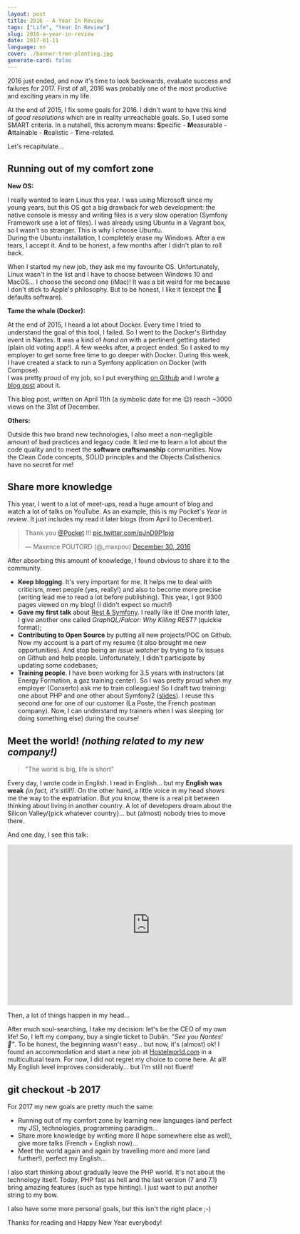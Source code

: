 ```yaml
---
layout: post
title: 2016 - A Year In Review
tags: ["Life", "Year In Review"]
slug: 2016-a-year-in-review
date: 2017-01-11
language: en
cover: ./banner-tree-planting.jpg
generate-card: false
---
```


2016 just ended, and now it's time to look backwards, evaluate success and failures for 2017. First of all, 2016 was probably one of the most productive and exciting years in my life.

At the end of 2015, I fix some goals for 2016. I didn't want to have this kind of *good resolutions* which are in reality unreachable goals. So, I used some SMART criteria. In a nutshell, this acronym means: **S**pecific - **M**easurable - **A**ttainable - **R**ealistic - **T**ime-related.

Let's recapitulate...

## Running out of my comfort zone

**New OS:**

I really wanted to learn Linux this year. I was using Microsoft since my young years, but this OS got a big drawback for web development: the native console is messy and writing files is a very slow operation (Symfony Framework use a lot of files). I was already using Ubuntu in a Vagrant box, so I wasn't so stranger. This is why I choose Ubuntu.  
During the Ubuntu installation, I completely erase my Windows. After a ew tears, I accept it. And to be honest, a few months after I didn't plan to roll back.

When I started my new job, they ask me my favourite OS. Unfortunately, Linux wasn't in the list and I have to choose between Windows 10 and MacOS... I choose the second one (iMac)! It was a bit weird for me because I don't stick to Apple's philosophy. But to be honest, I like it (except the 💩 defaults software).

**Tame the whale (Docker):**

At the end of 2015, I heard a lot about Docker. Every time I tried to understand the goal of this tool, I failed. So I went to the Docker's Birthday event in Nantes. It was a kind of *hand on* with a pertinent getting started (plain old voting app!). A few weeks after, a project ended. So I asked to my employer to get some free time to go deeper with Docker. During this week, I have created a stack to run a Symfony application on Docker (with Compose).  
I was pretty proud of my job, so I put everything [on Github](https://github.com/maxpou/docker-symfony) and I wrote [a blog post](https://www.maxpou.fr/docker-pour-symfony/) about it.

This blog post, written on April 11th (a symbolic date for me 😉) reach ~3000 views on the 31st of December.

**Others:**

Outside this two brand new technologies, I also meet a non-negligible amount of bad practices and legacy code. It led me to learn a lot about the code quality and to meet the **software craftsmanship** communities. Now the Clean Code concepts, SOLID principles and the Objects Calisthenics have no secret for me!

## Share more knowledge

This year, I went to a lot of meet-ups, read a huge amount of blog and watch a lot of talks on YouTube. As an example, this is my Pocket's *Year in review*. It just includes my read it later blogs (from April to December).

<blockquote class="twitter-tweet" data-lang="en"><p lang="en" dir="ltr">Thank you <a href="https://twitter.com/Pocket">@Pocket</a> !!! <a href="https://t.co/pJnD9P1pjq">pic.twitter.com/pJnD9P1pjq</a></p>&mdash; Maxence POUTORD (@_maxpou) <a href="https://twitter.com/_maxpou/status/814911707587997696">December 30, 2016</a></blockquote>
<script async src="//platform.twitter.com/widgets.js" charset="utf-8"></script>

After absorbing this amount of knowledge, I found obvious to share it to the community.

* **Keep blogging**. It's very important for me. It helps me to deal with criticism, meet people (yes, really!) and also to become more precise (writing lead me to read a lot before publishing). This year, I got 9300 pages viewed on my blog! (I didn't expect so much!)
* **Gave my first talk** about [Rest & Symfony](https://www.youtube.com/watch?v=F0BRnczxTWQ&feature=youtu.be&t=2220). I really like it! One month later, I give another one called *GraphQL/Falcor: Why Killing REST?* (quickie format);
* **Contributing to Open Source** by putting all new projects/POC on Github. Now my account is a part of my resume (it also brought me new opportunities). And stop being an *issue watcher* by trying to fix issues on Github and help people. Unfortunately, I didn't participate by updating some codebases;
* **Training people**. I have been working for 3.5 years with instructors (at Energy Formation, a gaz training center). So I was pretty proud when my employer (Conserto) ask me to train colleagues! So I draft two training: one about PHP and one other about Symfony2 ([slides](https://slides.maxpou.fr)). I reuse this second one for one of our customer (La Poste, the French postman company). Now, I can understand my trainers when I was sleeping (or doing something else) during the course!


## Meet the world! *(nothing related to my new company!)*

> "The world is big, life is short"

Every day, I wrote code in English. I read in English... but my **English was weak** *(in fact, it's still!)*. On the other hand, a little voice in my head shows me the way to the expatriation. But you know, there is a real pit between thinking about living in another country. A lot of developers dream about the Silicon Valley/{pick whatever country}... but (almost) nobody tries to move there.

And one day, I see this talk:

<iframe src="https://embed.ted.com/talks/larry_smith_why_you_will_fail_to_have_a_great_career" width="640" height="360" frameborder="0" scrolling="no" webkitAllowFullScreen mozallowfullscreen allowFullScreen></iframe>

Then, a lot of things happen in my head...  

After much soul-searching, I take my decision: let's be the CEO of my own life! So, I left my company, buy a single ticket to Dublin. *"See you Nantes! 🐘"*. To be honest, the beginning wasn't easy... but now, it's (almost) ok! I found an accommodation and start a new job at [Hostelworld.com](http://www.hostelworld.com/) in a multicultural team. For now, I did not regret my choice to come here. At all! My English level improves considerably... but I'm still not fluent!


## git checkout -b 2017

For 2017 my new goals are pretty much the same:

* Running out of my comfort zone by learning new languages (and perfect my JS), technologies, programming paradigm...
* Share more knowledge by writing more (I hope somewhere else as well), give more talks (French + English now)...
* Meet the world again and again by travelling more and more (and further!), perfect my English...

I also start thinking about gradually leave the PHP world. It's not about the technology itself. Today, PHP fast as hell and the last version (7 and 7.1) bring amazing features (such as type hinting). I just want to put another string to my bow.

I also have some more personal goals, but this isn't the right place ;-)  

Thanks for reading and Happy New Year everybody!
